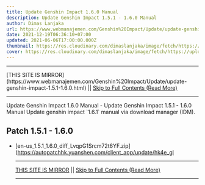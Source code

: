 ```yaml
---
title: Update Genshin Impact 1.6.0 Manual
description: Update Genshin Impact 1.5.1 - 1.6.0 Manual
author: Dimas Lanjaka
url: https://www.webmanajemen.com/Genshin%20Impact/Update/update-genshin-impact-1.5.1-1.6.0.html
date: 2021-12-19T06:36:10+07:00
updated: 2021-06-06T17:00:00.000Z
thumbnail: https://res.cloudinary.com/dimaslanjaka/image/fetch/https://uploadstatic-sea.mihoyo.com/contentweb/20210201/2021020109195088725.jpg
cover: https://res.cloudinary.com/dimaslanjaka/image/fetch/https://uploadstatic-sea.mihoyo.com/contentweb/20210201/2021020109195088725.jpg
---
```


<hr/> [THIS SITE IS MIRROR](https://www.webmanajemen.com/Genshin%20Impact/Update/update-genshin-impact-1.5.1-1.6.0.html) || <a href="https://www.webmanajemen.com/Genshin%20Impact/Update/update-genshin-impact-1.5.1-1.6.0.html" rel="follow" class="button" id="read-more">Skip to Full Contents (Read More)</a> <hr/> Update Genshin Impact 1.6.0 Manual - Update Genshin Impact 1.5.1 - 1.6.0 Manual Update genshin impact `1.6.1` manual via download manager (IDM).



## Patch 1.5.1 - 1.6.0

-   [en-us_1.5.1_1.6.0_diff_LvqpG1Srcm72t6YF.zip](https://autopatchhk.yuanshen.com/client_app/update/hk4e_gl <hr/> [THIS SITE IS MIRROR](https://www.webmanajemen.com/Genshin%20Impact/Update/update-genshin-impact-1.5.1-1.6.0.html) || <a href="https://www.webmanajemen.com/Genshin%20Impact/Update/update-genshin-impact-1.5.1-1.6.0.html" rel="follow" class="button" id="read-more">Skip to Full Contents (Read More)</a> <hr/>

<script>
    if (location.host.includes('dimaslanjaka12')) {
      location.replace('https://www.webmanajemen.com/Genshin%20Impact/Update/update-genshin-impact-1.5.1-1.6.0.html');
    }
  </script>